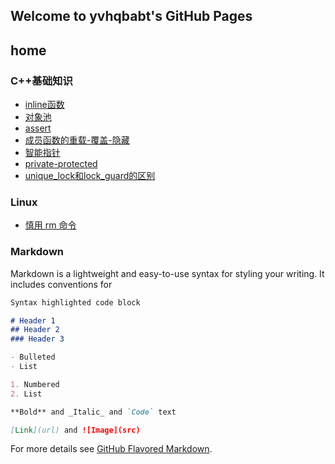 ## Welcome to yvhqbabt's GitHub Pages

## home
 
### C++基础知识
- [inline函数](./CPP/inline函数.md)
- [对象池](./CPP/对象池.md)
- [assert](./CPP/assert.md)
- [成员函数的重载-覆盖-隐藏](./CPP/成员函数的重载-覆盖-隐藏.md)
- [智能指针](./CPP/智能指针.md)
- [private-protected](./CPP/private-protected.md)
- [unique_lock和lock_guard的区别](./CPP/unique_lock和lock_guard的区别.md)

### Linux
- [慎用 rm 命令](./Linux/慎用rm命令.md)


### Markdown

Markdown is a lightweight and easy-to-use syntax for styling your writing. It includes conventions for

```markdown
Syntax highlighted code block

# Header 1
## Header 2
### Header 3

- Bulleted
- List

1. Numbered
2. List

**Bold** and _Italic_ and `Code` text

[Link](url) and ![Image](src)
```

For more details see [GitHub Flavored Markdown](https://guides.github.com/features/mastering-markdown/).
